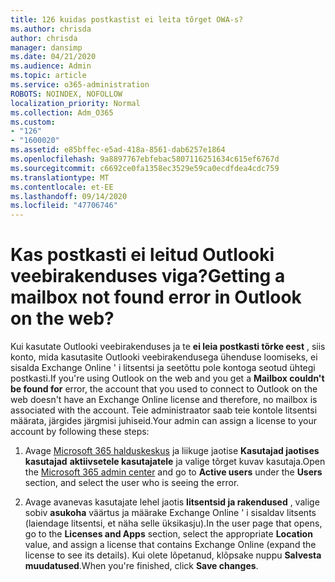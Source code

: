 ```yaml
---
title: 126 kuidas postkastist ei leita tõrget OWA-s?
ms.author: chrisda
author: chrisda
manager: dansimp
ms.date: 04/21/2020
ms.audience: Admin
ms.topic: article
ms.service: o365-administration
ROBOTS: NOINDEX, NOFOLLOW
localization_priority: Normal
ms.collection: Adm_O365
ms.custom:
- "126"
- "1600020"
ms.assetid: e85bffec-e5ad-418a-8561-dab6257e1864
ms.openlocfilehash: 9a8897767ebfebac5807116251634c615ef6767d
ms.sourcegitcommit: c6692ce0fa1358ec3529e59ca0ecdfdea4cdc759
ms.translationtype: MT
ms.contentlocale: et-EE
ms.lasthandoff: 09/14/2020
ms.locfileid: "47706746"
---
```

# <a name="getting-a-mailbox-not-found-error-in-outlook-on-the-web"></a><span data-ttu-id="9d733-102">Kas postkasti ei leitud Outlooki veebirakenduses viga?</span><span class="sxs-lookup"><span data-stu-id="9d733-102">Getting a mailbox not found error in Outlook on the web?</span></span>

<span data-ttu-id="9d733-103">Kui kasutate Outlooki veebirakenduses ja te **ei leia postkasti tõrke eest** , siis konto, mida kasutasite Outlooki veebirakendusega ühenduse loomiseks, ei sisalda Exchange Online ' i litsentsi ja seetõttu pole kontoga seotud ühtegi postkasti.</span><span class="sxs-lookup"><span data-stu-id="9d733-103">If you're using Outlook on the web and you get a **Mailbox couldn't be found for** error, the account that you used to connect to Outlook on the web doesn't have an Exchange Online license and therefore, no mailbox is associated with the account.</span></span> <span data-ttu-id="9d733-104">Teie administraator saab teie kontole litsentsi määrata, järgides järgmisi juhiseid.</span><span class="sxs-lookup"><span data-stu-id="9d733-104">Your admin can assign a license to your account by following these steps:</span></span>

1. <span data-ttu-id="9d733-105">Avage [Microsoft 365 halduskeskus](https://portal.office.com/adminportal/home#/homepage) ja liikuge jaotise **Kasutajad jaotises kasutajad** **aktiivsetele kasutajatele** ja valige tõrget kuvav kasutaja.</span><span class="sxs-lookup"><span data-stu-id="9d733-105">Open the [Microsoft 365 admin center](https://portal.office.com/adminportal/home#/homepage) and go to **Active users** under the **Users** section, and select the user who is seeing the error.</span></span>

2. <span data-ttu-id="9d733-106">Avage avanevas kasutajate lehel jaotis **litsentsid ja rakendused** , valige sobiv **asukoha** väärtus ja määrake Exchange Online ' i sisaldav litsents (laiendage litsentsi, et näha selle üksikasju).</span><span class="sxs-lookup"><span data-stu-id="9d733-106">In the user page that opens, go to the **Licenses and Apps** section, select the appropriate **Location** value, and assign a license that contains Exchange Online (expand the license to see its details).</span></span> <span data-ttu-id="9d733-107">Kui olete lõpetanud, klõpsake nuppu **Salvesta muudatused**.</span><span class="sxs-lookup"><span data-stu-id="9d733-107">When you're finished, click **Save changes**.</span></span>

